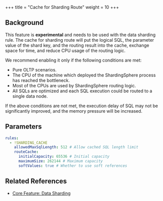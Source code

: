 +++
title = "Cache for Sharding Route"
weight = 10
+++

## Background

This feature is **experimental** and needs to be used with the data sharding rule.
The cache for sharding route will put the logical SQL, the parameter value of the shard key, and the routing result into the cache, exchange space for time, and reduce CPU usage of the routing logic.

We recommend enabling it only if the following conditions are met:
- Pure OLTP scenarios.
- The CPU of the machine which deployed the ShardingSphere process has reached the bottleneck.
- Most of the CPUs are used by ShardingSphere routing logic.
- All SQLs are optimized and each SQL execution could be routed to a single data node.

If the above conditions are not met, the execution delay of SQL may not be significantly improved, and the memory pressure will be increased.

## Parameters

```yaml
rules:
  - !SHARDING_CACHE
    allowedMaxSqlLength: 512 # Allow cached SQL length limit
    routeCache:
      initialCapacity: 65536 # Initial capacity
      maximumSize: 262144 # Maximum capacity
      softValues: true # Whether to use soft references
```

## Related References

- [Core Feature: Data Sharding](/en/features/sharding/)
